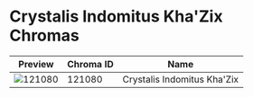 # Crystalis Indomitus Kha'Zix Chromas

| Preview | Chroma ID | Name |
|---------|-----------|------|
| ![121080](https://raw.communitydragon.org/latest/plugins/rcp-be-lol-game-data/global/default/v1/champion-chroma-images/121/121080.png) | 121080 | Crystalis Indomitus Kha'Zix |